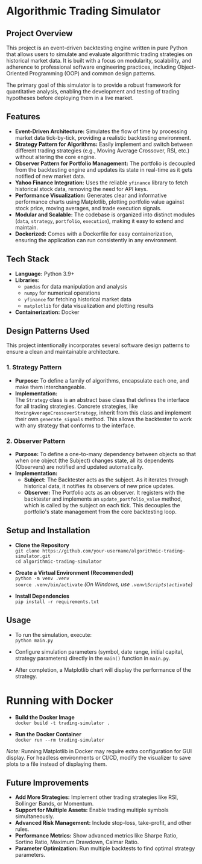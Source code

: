 # Algorithmic Trading Simulator

## Project Overview
This project is an event-driven backtesting engine written in pure Python that allows users to simulate and evaluate algorithmic trading strategies on historical market data. It is built with a focus on modularity, scalability, and adherence to professional software engineering practices, including Object-Oriented Programming (OOP) and common design patterns.

The primary goal of this simulator is to provide a robust framework for quantitative analysis, enabling the development and testing of trading hypotheses before deploying them in a live market.

## Features
- **Event-Driven Architecture:** Simulates the flow of time by processing market data tick-by-tick, providing a realistic backtesting environment.
- **Strategy Pattern for Algorithms:** Easily implement and switch between different trading strategies (e.g., Moving Average Crossover, RSI, etc.) without altering the core engine.
- **Observer Pattern for Portfolio Management:** The portfolio is decoupled from the backtesting engine and updates its state in real-time as it gets notified of new market data.
- **Yahoo Finance Integration:** Uses the reliable `yfinance` library to fetch historical stock data, removing the need for API keys.
- **Performance Visualization:** Generates clear and informative performance charts using Matplotlib, plotting portfolio value against stock price, moving averages, and trade execution signals.
- **Modular and Scalable:** The codebase is organized into distinct modules (`data`, `strategy`, `portfolio`, `execution`), making it easy to extend and maintain.
- **Dockerized:** Comes with a Dockerfile for easy containerization, ensuring the application can run consistently in any environment.

## Tech Stack
- **Language:** Python 3.9+
- **Libraries:**
  - `pandas` for data manipulation and analysis
  - `numpy` for numerical operations
  - `yfinance` for fetching historical market data
  - `matplotlib` for data visualization and plotting results
- **Containerization:** Docker

## Design Patterns Used
This project intentionally incorporates several software design patterns to ensure a clean and maintainable architecture.

### 1. Strategy Pattern
- **Purpose:** To define a family of algorithms, encapsulate each one, and make them interchangeable.
- **Implementation:**  
  The `Strategy` class is an abstract base class that defines the interface for all trading strategies. Concrete strategies, like `MovingAverageCrossoverStrategy`, inherit from this class and implement their own `generate_signals` method. This allows the backtester to work with any strategy that conforms to the interface.

### 2. Observer Pattern
- **Purpose:** To define a one-to-many dependency between objects so that when one object (the Subject) changes state, all its dependents (Observers) are notified and updated automatically.
- **Implementation:**  
  - **Subject:** The Backtester acts as the subject. As it iterates through historical data, it notifies its observers of new price updates.  
  - **Observer:** The Portfolio acts as an observer. It registers with the backtester and implements an `update_portfolio_value` method, which is called by the subject on each tick. This decouples the portfolio's state management from the core backtesting loop.

## Setup and Installation

* **Clone the Repository**  
`git clone https://github.com/your-username/algorithmic-trading-simulator.git`  
`cd algorithmic-trading-simulator`

* **Create a Virtual Environment (Recommended)**  
`python -m venv .venv`  
`source .venv/bin/activate`  *(On Windows, use `.venv\Scripts\activate`)*

* **Install Dependencies**  
`pip install -r requirements.txt`

## Usage

* To run the simulation, execute:  
`python main.py`

* Configure simulation parameters (symbol, date range, initial capital, strategy parameters) directly in the `main()` function in `main.py`.

* After completion, a Matplotlib chart will display the performance of the strategy.

# Running with Docker

* **Build the Docker Image**  
`docker build -t trading-simulator .`

* **Run the Docker Container**  
`docker run --rm trading-simulator`

*Note:* Running Matplotlib in Docker may require extra configuration for GUI display. For headless environments or CI/CD, modify the visualizer to save plots to a file instead of displaying them.

## Future Improvements

* **Add More Strategies:** Implement other trading strategies like RSI, Bollinger Bands, or Momentum.  
* **Support for Multiple Assets:** Enable trading multiple symbols simultaneously.  
* **Advanced Risk Management:** Include stop-loss, take-profit, and other rules.  
* **Performance Metrics:** Show advanced metrics like Sharpe Ratio, Sortino Ratio, Maximum Drawdown, Calmar Ratio.  
* **Parameter Optimization:** Run multiple backtests to find optimal strategy parameters.

